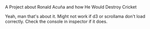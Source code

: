 A Project about Ronald Acuña and how He Would Destroy Cricket

Yeah, man that's about it. Might not work if d3 or scrollama don't load correctly. Check the console in inspector if it does.
